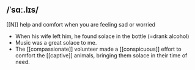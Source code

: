 ## /ˈsɑː.lɪs/  
[[N]]
help and comfort when you are feeling sad or worried

- When his wife left him, he found solace in the bottle (=drank alcohol)
- Music was a great solace to me.
- The [[compassionate]] volunteer made a [[conspicuous]] effort to comfort the [[captive]] animals, bringing them solace in their time of need.
